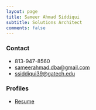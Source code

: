 ```yaml
---
layout: page
title: Sameer Ahmad Siddiqui
subtitle: Solutions Architect
comments: false
---
```



### Contact
* 813-947-8560
* [sameerahmad.dba@gmail.com](mailto:sameerahmad.dba@gmail.com)
* [ssiddiqui39@gatech.edu](mailto:ssiddiqui39@gatech.edu)

### Profiles
* [Resume](resources/SameerAhmad_resume_latest.pdf)
